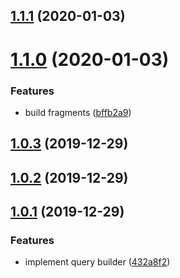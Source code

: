 ## [1.1.1](https://github.com/jaccomeijer/graphql-query-builder/compare/v1.1.0...v1.1.1) (2020-01-03)



# [1.1.0](https://github.com/jaccomeijer/graphql-query-builder/compare/v1.0.3...v1.1.0) (2020-01-03)


### Features

* build fragments ([bffb2a9](https://github.com/jaccomeijer/graphql-query-builder/commit/bffb2a91e993b40a1d8346ef8f2f33374885c27f))



## [1.0.3](https://github.com/jaccomeijer/graphql-query-builder/compare/v1.0.2...v1.0.3) (2019-12-29)



## [1.0.2](https://github.com/jaccomeijer/graphql-query-builder/compare/v1.0.1...v1.0.2) (2019-12-29)



## [1.0.1](https://github.com/jaccomeijer/graphql-query-builder/compare/432a8f2564be8d4b4cba783a0251b1f3b25a1eea...v1.0.1) (2019-12-29)


### Features

* implement query builder ([432a8f2](https://github.com/jaccomeijer/graphql-query-builder/commit/432a8f2564be8d4b4cba783a0251b1f3b25a1eea))



